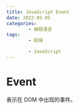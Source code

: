```yaml
---
title: JavaScript Event
date: 2022-05-05
categories:
        - 编程语言
tags:
        - 前端

        - JavaScript
---
```


# Event

表示在 DOM 中出现的事件。
